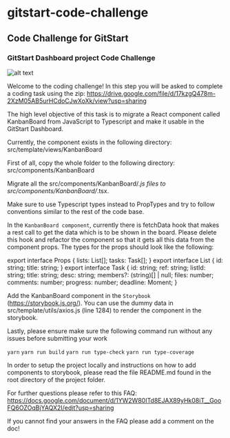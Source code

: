 # gitstart-code-challenge
## Code Challenge for GitStart 

### GitStart Dashboard project Code Challenge

![alt text](https://ibb.co/y6rtcsP)

Welcome to the coding challenge! In this step you will be asked to complete a coding task using the zip: 
https://drive.google.com/file/d/17kzgQ478m-2XzM05AB5urHCdoCJwXoXk/view?usp=sharing



The high level objective of this task is to migrate a React component called KanbanBoard from JavaScript to Typescript 
and make it usable in the GitStart Dashboard.

Currently, the component exists in the following directory: src/template/views/KanbanBoard



First of all, copy the whole folder to the following directory: src/components/KanbanBoard

Migrate all the src/components/KanbanBoard/*.js files to src/components/KanbanBoard/*.tsx. 

Make sure to use Typescript types instead to PropTypes and try to follow conventions similar to the rest of the code base.

In the `KanbanBoard component`, currently there is fetchData hook that makes a rest call to get the data which is to 
be shown in the board. 
Please delete this hook and refactor the component so that it gets all this data from the component props. 
The types for the props should look like the following:

export interface Props {
 lists: List[];
 tasks: Task[];
}
export interface List {
 id: string;
 title: string;
}
export interface Task {
 id: string;
 ref: string;
 listId: string;
 title: string;
 desc: string;
 members?: (string)[] | null;
 files: number;
 comments: number;
 progress: number;
 deadline: Moment;
}

Add the KanbanBoard component in the `Storybook` (https://storybook.js.org/). 
You can use the dummy data in src/template/utils/axios.js (line 1284) to render the component in the storybook.



Lastly, please ensure make sure the following command run without any issues before submitting your work

`yarn`
`yarn run build`
`yarn run type-check`
`yarn run type-coverage`


In order to setup the project locally and instructions on how to add components to storybook, 
please read the file README.md found in the root directory of the project folder.

For further questions please refer to this FAQ: 
https://docs.google.com/document/d/1YW2W80ITd8EJAX89yHk08iT__GooFQ6OZOqBjYAQX2I/edit?usp=sharing

If you cannot find your answers in the FAQ please add a comment on the doc!
